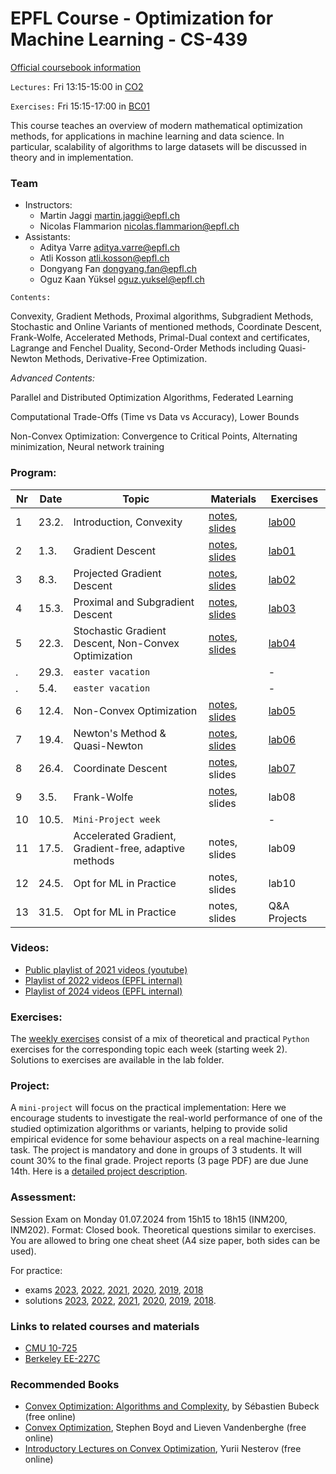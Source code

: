 # EPFL Course - Optimization for Machine Learning - CS-439

[Official coursebook information](http://edu.epfl.ch/coursebook/en/optimization-for-machine-learning-CS-439)

`Lectures:` Fri 13:15-15:00 in [CO2](https://plan.epfl.ch/?room==CO%202)

`Exercises:` Fri 15:15-17:00 in [BC01](https://plan.epfl.ch/?room==BC%2001)

This course teaches an overview of modern mathematical optimization methods, for applications in machine learning and data science. In particular, scalability of algorithms to large datasets will be discussed in theory and in implementation.

### Team
 - Instructors: 
   - Martin Jaggi [martin.jaggi@epfl.ch](mailto:martin.jaggi@epfl.ch)
   - Nicolas Flammarion [nicolas.flammarion@epfl.ch](mailto:nicolas.flammarion@epfl.ch)
 - Assistants:
   - Aditya Varre [aditya.varre@epfl.ch](mailto:aditya.varre@epfl.ch)
   - Atli Kosson [atli.kosson@epfl.ch](mailto:atli.kosson@epfl.ch) 
   - Dongyang Fan [dongyang.fan@epfl.ch](mailto:dongyang.fan@epfl.ch)
   - Oguz Kaan Yüksel [oguz.yuksel@epfl.ch](mailto:oguz.yuksel@epfl.ch)
   
`Contents:`

Convexity, Gradient Methods, Proximal algorithms, Subgradient Methods, Stochastic and Online Variants of mentioned methods, Coordinate Descent, Frank-Wolfe, Accelerated Methods, Primal-Dual context and certificates, Lagrange and Fenchel Duality, Second-Order Methods including Quasi-Newton Methods, Derivative-Free Optimization.

*Advanced Contents:*

Parallel and Distributed Optimization Algorithms, Federated Learning

Computational Trade-Offs (Time vs Data vs Accuracy), Lower Bounds

Non-Convex Optimization: Convergence to Critical Points, Alternating minimization, Neural network training

### Program:
| Nr | Date  | Topic                                                 | Materials                                                                                                  | Exercises                             |
| -- | ----- | ----------------------------------------------------- | ---------------------------------------------------------------------------------------------------------- | ------------------------------------- |
| 1  | 23.2. | Introduction, Convexity                               | [notes](../../raw/master/lecture_notes/lecture-notes.pdf), [slides](../../raw/master/slides/lecture01.pdf) | [lab00](../../raw/master/labs/ex00/exercise00.pdf) |
| 2  | 1.3.  | Gradient Descent                                      | [notes](../../raw/master/lecture_notes/lecture-notes.pdf), [slides](../../raw/master/slides/lecture02.pdf)  | [lab01](../../raw/master/labs/ex01/exercise01.pdf) |
| 3  | 8.3.  | Projected Gradient Descent                            | [notes](../../raw/master/lecture_notes/lecture-notes.pdf), [slides](../../raw/master/slides/lecture03.pdf) | [lab02](../../raw/master/labs/ex02/exercise02.pdf) |
| 4  | 15.3. | Proximal and Subgradient Descent                      | [notes](../../raw/master/lecture_notes/lecture-notes.pdf), [slides](../../raw/master/slides/lecture04.pdf) | [lab03](../../raw/master/labs/ex03/exercise03.pdf) |
| 5  | 22.3. | Stochastic Gradient Descent, Non-Convex Optimization  | [notes](../../raw/master/lecture_notes/lecture-notes.pdf), [slides](../../raw/master/slides/lecture05.pdf) | [lab04](../../raw/master/labs/ex04/exercise04.pdf) |
| .  | 29.3. | `easter vacation`                                     |                                                                                                            | -                                     |
| .  | 5.4.  | `easter vacation`                                     |                                                                                                            | -                                     |
| 6  | 12.4. | Non-Convex Optimization                               | [notes](../../raw/master/lecture_notes/lecture-notes.pdf), [slides](../../raw/master/slides/lecture06.pdf) |  [lab05](../../raw/master/labs/ex05/exercise05.pdf) |
| 7  | 19.4. | Newton's Method & Quasi-Newton                        | [notes](../../raw/master/lecture_notes/lecture-notes.pdf), [slides](../../raw/master/slides/lecture07.pdf) | [lab06](../../raw/master/labs/ex06/exercise06.pdf) |
| 8  | 26.4. | Coordinate Descent                                    | [notes](../../raw/master/lecture_notes/lecture-notes.pdf), slides | [lab07](https://github.com/epfml/OptML_course/raw/master/labs/ex07/exercise07.pdf) |
| 9  |  3.5. | Frank-Wolfe                                           | [notes](../../raw/master/lecture_notes/lecture-notes.pdf), slides | lab08 |
| 10 | 10.5. | `Mini-Project week`                                   |                                                                                                            | -
| 11 | 17.5. | Accelerated Gradient, Gradient-free, adaptive methods | notes,  slides                                                    | lab09 |
| 12 | 24.5. | Opt for ML in Practice                                | notes,  slides                                                    | lab10                                  |
| 13 | 31.5. | Opt for ML in Practice                                | notes, slides                                                     | Q&A Projects                          |


### Videos:
- [Public playlist of 2021 videos (youtube)](https://www.youtube.com/playlist?list=PL4O4bXkI-fAeYrsBqTUYn2xMjJAqlFQzX)
- [Playlist of 2022 videos (EPFL internal)](https://tube.switch.ch/switchcast/epfl.ch/series/4fab28ac-1c8f-4632-8d01-e128746b7a1d)
- [Playlist of 2024 videos (EPFL internal)](https://mediaspace.epfl.ch/channel/CS-439+Optimization+for+machine+learning/31980)

### Exercises:
The [weekly exercises](../../tree/master/labs/) consist of a mix of theoretical and practical `Python` exercises for the corresponding topic each week (starting week 2). Solutions to exercises are available in the lab folder.

### Project:
A `mini-project` will focus on the practical implementation: Here we encourage students to investigate the real-world performance of one of the studied optimization algorithms or variants, helping to provide solid empirical evidence for some behaviour aspects on a real machine-learning task. The project is mandatory and done in groups of 3 students. It will count 30% to the final grade. Project reports (3 page PDF) are due June 14th. Here is a [detailed project description](../../raw/master/labs/mini-project/miniproject_description.pdf).

### Assessment:
Session Exam on Monday 01.07.2024 from 15h15 to 18h15 (INM200, INM202). Format: Closed book. Theoretical questions similar to exercises. You are allowed to bring one cheat sheet (A4 size paper, both sides can be used).

For practice: 
- exams [2023](../../raw/master/exams/exam2023.pdf), [2022](../../raw/master/exams/exam2022.pdf), [2021](../../raw/master/exams/exam2021.pdf), [2020](../../raw/master/exams/exam2020.pdf), [2019](../../raw/master/exams/exam2019.pdf), [2018](../../raw/master/exams/exam2018.pdf)
- solutions [2023](../../raw/master/exams/exam2023solutions.pdf), [2022](../../raw/master/exams/exam2022solutions.pdf), [2021](../../raw/master/exams/exam2021solutions.pdf), [2020](../../raw/master/exams/exam2020solutions.pdf), [2019](../../raw/master/exams/exam2019solutions.pdf), [2018](../../raw/master/exams/exam2018solutions.pdf).

### Links to related courses and materials 
 - [CMU 10-725](https://www.stat.cmu.edu/~ryantibs/convexopt-F18/)
 - [Berkeley EE-227C](https://ee227c.github.io/)
 
### Recommended Books
 - [Convex Optimization: Algorithms and Complexity](https://arxiv.org/pdf/1405.4980.pdf), by Sébastien Bubeck (free online)
 - [Convex Optimization](http://stanford.edu/~boyd/cvxbook/), Stephen Boyd and Lieven Vandenberghe (free online)
 - [Introductory Lectures on Convex Optimization](http://citeseerx.ist.psu.edu/viewdoc/download?doi=10.1.1.693.855&rep=rep1&type=pdf), Yurii Nesterov (free online)
